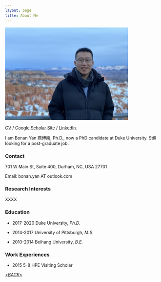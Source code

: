```yaml
---
layout: page
title: About Me
---
```


<img src="images/bonanyan.jpg" width="80%" alt="Bonan Yan">

[CV](XXX) / [Google Scholar Site](XXX) / [LinkedIn](XXX).

I am Bonan Yan 燕博南, Ph.D., now a PhD candidate at Duke University. Still looking for a post-graduate job. 


### Contact

701 W Main St, Suite 400, Durham, NC, USA 27701

Email: bonan.yan AT outlook.com

### Research Interests

XXXX

### Education

* 2017-2020 Duke University, _Ph.D._

* 2014-2017 University of Pittsburgh, _M.S._

* 2010-2014 Beihang University, _B.E._

### Work Experiences

* 2015 5-8 HPE Visiting Scholar

[\<*BACK*\>](https://bonanyan.github.io/docs)
